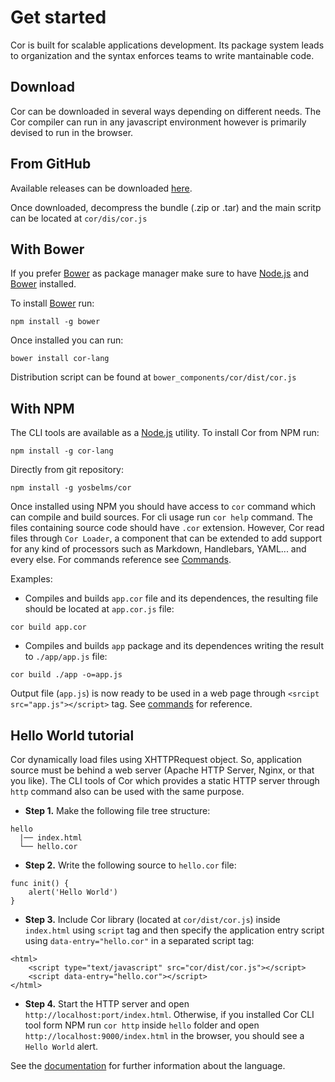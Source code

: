 # Get started

Cor is built for scalable applications development. Its package system leads to organization and the syntax enforces teams to write mantainable code.

## Download

Cor can be downloaded in several ways depending on different needs. The Cor compiler can run in any javascript environment however is primarily devised to run in the browser.

## From GitHub

Available releases can be downloaded <a class="button-inline" href="https://github.com/yosbelms/cor/releases">here</a>.

Once downloaded, decompress the bundle (.zip or .tar) and the main scritp can be located at `cor/dis/cor.js`

## With Bower
If you prefer [Bower](http://bower.io) as package manager make sure to have [Node.js](http://nodejs.org) and [Bower](http://bower.io) installed.

To install [Bower](http://bower.io) run:

```
npm install -g bower
```

Once installed you can run:

```
bower install cor-lang
```

Distribution script can be found at `bower_components/cor/dist/cor.js`

## With NPM

The CLI tools are available as a [Node.js](http://nodejs.org) utility. To install Cor from NPM run:

```
npm install -g cor-lang
```

Directly from git repository:

```
npm install -g yosbelms/cor
```

Once installed using NPM you should have access to `cor` command which can compile and build sources. For cli usage run `cor help` command. The files containing source code should have `.cor` extension. However, Cor read files through `Cor Loader`, a component that can be extended to add support for any kind of processors such as Markdown, Handlebars, YAML... and every else. For commands reference see [Commands](documentation.html#commands).

Examples:

* Compiles and builds `app.cor` file and its dependences, the resulting file should be located at `app.cor.js` file:
```
cor build app.cor
```

* Compiles and builds `app` package and its dependences writing the result to `./app/app.js` file:
```
cor build ./app -o=app.js
```

Output file (`app.js`) is now ready to be used in a web page through `<srcipt src="app.js"></script>` tag. See [commands](documentation.html#commands) for reference.


## Hello World tutorial

Cor dynamically load files using XHTTPRequest object. So, application source must be behind a web server (Apache HTTP Server, Nginx, or that you like). The CLI tools of Cor which provides a static HTTP server through `http` command also can be used with the same purpose.

* **Step 1.** Make the following file tree structure:
```
hello
  |── index.html
  └── hello.cor
```

* **Step 2.** Write the following source to `hello.cor` file:
```
func init() {
    alert('Hello World')
}
```

* **Step 3.** Include Cor library (located at `cor/dist/cor.js`) inside `index.html` using `script` tag and then specify the application entry script using `data-entry="hello.cor"` in a separated script tag:
```
<html>
    <script type="text/javascript" src="cor/dist/cor.js"></script>
    <script data-entry="hello.cor"></script>
</html>
```

* **Step 4.** Start the HTTP server and open `http://localhost:port/index.html`. Otherwise, if you installed Cor CLI tool form NPM run `cor http` inside `hello` folder and open `http://localhost:9000/index.html` in the browser, you should see a `Hello World` alert.

See the [documentation](documentation.html) for further information about the language.
